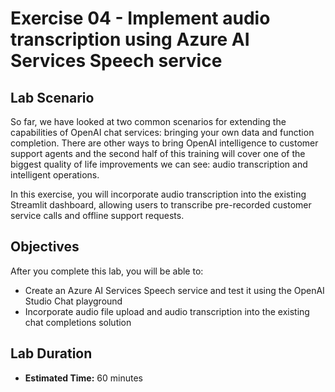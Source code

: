 # Exercise 04 - Implement audio transcription using Azure AI Services Speech service

## Lab Scenario

So far, we have looked at two common scenarios for extending the capabilities of OpenAI chat services: bringing your own data and function completion. There are other ways to bring OpenAI intelligence to customer support agents and the second half of this training will cover one of the biggest quality of life improvements we can see: audio transcription and intelligent operations.

In this exercise, you will incorporate audio transcription into the existing Streamlit dashboard, allowing users to transcribe pre-recorded customer service calls and offline support requests.

## Objectives

After you complete this lab, you will be able to:

* Create an Azure AI Services Speech service and test it using the OpenAI Studio Chat playground
* Incorporate audio file upload and audio transcription into the existing chat completions solution

## Lab Duration

* **Estimated Time:** 60 minutes
